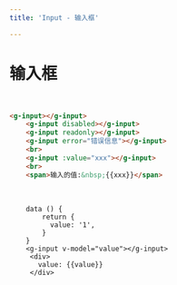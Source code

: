 ```yaml
---
title: 'Input - 输入框'

---
```

# 输入框
&nbsp;
<ClientOnly>
  <input-demo-1></input-demo-1>
</ClientOnly>

```html
<g-input></g-input>
    <g-input disabled></g-input>
    <g-input readonly></g-input>
    <g-input error="错误信息"></g-input>
    <br>
    <g-input :value="xxx"></g-input>
    <br>
    <span>输入的值:&nbsp;{{xxx}}</span>
```

&nbsp;
<ClientOnly>
<input-demo-2></input-demo-2>
</ClientOnly>
```vue
    data () {
        return {
          value: '1',
        }
    }
    <g-input v-model="value"></g-input>
     <div>
       value: {{value}}
     </div>
```
